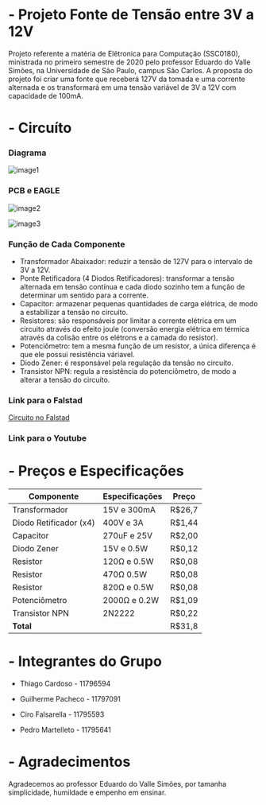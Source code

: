 # - Projeto Fonte de Tensão entre 3V a 12V
Projeto referente a matéria de Elêtronica para Computação (SSC0180), ministrada no primeiro semestre de 2020 pelo professor Eduardo do Valle Simões, na Universidade de São Paulo, campus São Carlos. A proposta do projeto foi criar uma fonte que receberá 127V da tomada e uma corrente alternada e os transformará em uma tensão variável de 3V a 12V com capacidade de 100mA.


# - Circuíto
### Diagrama
![image1](https://github.com/copach/fonte020/blob/master/circt0.JPG?raw=true)

### PCB e EAGLE
![image2](https://github.com/copach/fonte020/blob/master/circt1.JPG?raw=true)

![image3](https://github.com/copach/fonte020/blob/master/circuitocorrigido.JPG?raw=true)

### Função de Cada Componente
- Transformador Abaixador: reduzir a tensão de 127V para o intervalo de 3V a 12V.
- Ponte Retificadora (4 Diodos Retificadores): transformar a tensão alternada em tensão contínua e cada diodo sozinho tem a função de determinar um sentido para a corrente.
- Capacitor: armazenar pequenas quantidades de carga elétrica, de modo a estabilizar a tensão no circuito.
- Resistores: são responsáveis por limitar a corrente elétrica em um circuito através do efeito joule (conversão energia elétrica em térmica através da colisão entre os elétrons e a camada do resistor).
- Potenciômetro: tem a mesma função de um resistor, a única diferença é que ele possui resistência váriavel.
- Diodo Zener: é responsável pela regulação da tensão no circuíto.
- Transistor NPN: regula a resistência do potenciômetro, de modo a alterar a tensão do circuíto. 

### Link para o Falstad
[Circuito no Falstad](http://tinyurl.com/y7rp7byz)

### Link para o Youtube


# - Preços e Especificações
| Componente             | Especificações | Preço |
|------------------------|----------------|-------|
| Transformador          | 15V e 300mA    | R$26,7|
| Diodo Retificador (x4) | 400V e 3A      | R$1,44|
| Capacitor              | 270uF e 25V    | R$2,00|
| Diodo Zener            | 15V e 0.5W     | R$0,12|  
| Resistor               | 120Ω e 0.5W    | R$0,08|   
| Resistor               | 470Ω 0.5W      | R$0,08|  
| Resistor               | 820Ω e 0.5W    | R$0,08|     
| Potenciômetro          | 2000Ω e 0.2W   | R$1,09| 
| Transistor NPN         | 2N2222         | R$0,22|  
| **Total**              |                | R$31,8|

# - Integrantes do Grupo
- Thiago Cardoso    - 11796594

- Guilherme Pacheco - 11797091

- Ciro Falsarella   - 11795593

- Pedro Martelleto  - 11795641

# - Agradecimentos
Agradecemos ao professor Eduardo do Valle Simões, por tamanha simplicidade, humildade e empenho em ensinar.

